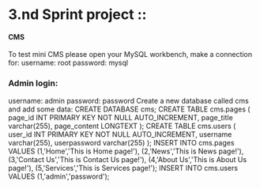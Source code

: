 # 3.nd Sprint project :: 
#### CMS
To test mini CMS please open your MySQL workbench, make a connection for:
username: root
password: mysql
### Admin login: 
username: admin
password: password
Create a new database called cms and add some data:
CREATE DATABASE cms;
	CREATE TABLE cms.pages (
        page_id INT PRIMARY KEY NOT NULL AUTO_INCREMENT,
        page_title varchar(255),
        page_content LONGTEXT
        );
	CREATE TABLE cms.users (
        user_id INT PRIMARY KEY NOT NULL AUTO_INCREMENT,
        username varchar(255),
        userpassword varchar(255)
        );
		INSERT INTO cms.pages VALUES (1,'Home','This is Home page!'),
			(2,'News','This is News page!'),
			(3,'Contact Us','This is Contact Us page!'),
			(4,'About Us','This is About Us page!'),
			(5,'Services','This is Services page!');
		INSERT INTO cms.users VALUES (1,'admin','password');


